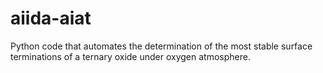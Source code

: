 # aiida-aiat
Python code that automates the determination of the most stable surface terminations of a ternary oxide under oxygen atmosphere.
